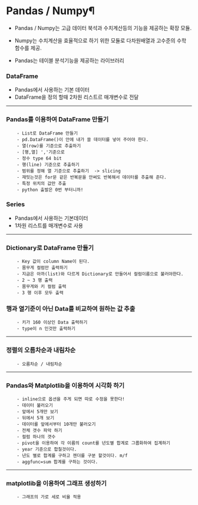 
# Pandas / Numpy¶
- Pandas / Numpy는 고급 데이터 북석과 수치계산등의 기능을 제공하는 확장 모듈.

- Numpy는 수치계산을 효율적으로 하기 위한 모듈로 다차원배열과 고수준의 수학 함수를 제공.
- Pandas는 테이블 분석기능을 제공하는 라이브러리
        
### DataFrame
- Pandas에서 사용하는 기본 데이터
- DataFrame을 정의 할때 2차원 리스트르 매개변수로 전달

---
### Pandas를 이용하여 DataFrame 만들기
        - List로 DataFrame 만들기
        - pd.DataFrame()이 안에 내가 쓸 데이터를 넣어 주어야 한다.
        - 열(row)를 기준으로 추출하기
        - [행,열] ','기준으로
        - 정수 type 64 bit
        - 행(line) 기준으로 추출하기 
        - 범위를 정해 열 기준으로 추출하기  -> slicing
        - 재밋는것은 for문 같은 반복문을 안써도 반복해서 데이터를 추출해 준다.
        - 특정 위치의 값만 추출
        - python 출발은 0번 부터니까!
        
### Series
- Pandas에서 사용하는 기본데이터
- 1차원 리스트를 매개변수로 사용
---
### Dictionary로 DataFrame 만들기
        - Key 값이 column Name이 된다.
        - 몸무게 컬럼만 출력하기
        - 지금은 아까(list)와 다르게 Dictionary로 만들어서 컬럼이름으로 불러야한다.
        - 2 ~ 3 행 출력
        - 몸무게와 키 컬럼 출력
        - 3 행 이후 모두 출력
    
### 행과 열기준이 아닌 Data를 비교하여 원하는 값 추출
        - 키가 160 이상인 Data 출력하기
        - type이 n 인것만 출력하기
        
---
### 정렬의 오름차순과 내림차순
        - 오름차순 / 내림차순
        
---
### Pandas와 Matplotlib을 이용하여 시각화 하기
        - inline으로 옵션을 주게 되면 따로 수정을 못한다!
        - 데이터 불러오기
        - 앞에서 5개만 보기
        - 뒤에서 5개 보기
        - 데이터를 앞에서부터 10개만 불러오기
        - 전체 갯수 파악 하기
        - 컬럼 하나의 갯수
        - pivot을 이용하여 각 이름의 count를 년도별 합계로 그룹화하여 집계하기
        - year 기준으로 합칠것이다. 
        - 년도 별로 합계를 구하고 젠더를 구분 할것이다. m/f
        - aggfunc=sum 합계를 구하는 것이다.
---
### matplotlib을 이용하여 그래프 생성하기
        - 그래프의 가로 세로 비율 적용
        

